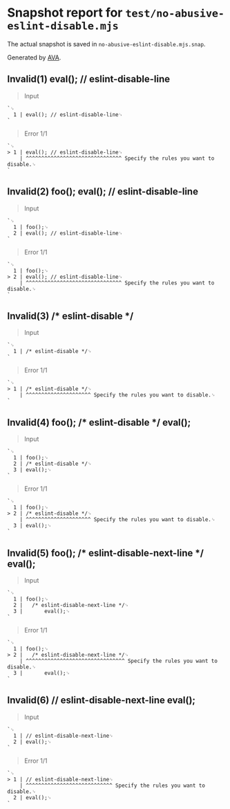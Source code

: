 # Snapshot report for `test/no-abusive-eslint-disable.mjs`

The actual snapshot is saved in `no-abusive-eslint-disable.mjs.snap`.

Generated by [AVA](https://avajs.dev).

## Invalid(1) eval(); // eslint-disable-line

> Input

    `␊
      1 | eval(); // eslint-disable-line␊
    `

> Error 1/1

    `␊
    > 1 | eval(); // eslint-disable-line␊
        | ^^^^^^^^^^^^^^^^^^^^^^^^^^^^^^^ Specify the rules you want to disable.␊
    `

## Invalid(2) foo(); eval(); // eslint-disable-line

> Input

    `␊
      1 | foo();␊
      2 | eval(); // eslint-disable-line␊
    `

> Error 1/1

    `␊
      1 | foo();␊
    > 2 | eval(); // eslint-disable-line␊
        | ^^^^^^^^^^^^^^^^^^^^^^^^^^^^^^^ Specify the rules you want to disable.␊
    `

## Invalid(3) /* eslint-disable */

> Input

    `␊
      1 | /* eslint-disable */␊
    `

> Error 1/1

    `␊
    > 1 | /* eslint-disable */␊
        | ^^^^^^^^^^^^^^^^^^^^^ Specify the rules you want to disable.␊
    `

## Invalid(4) foo(); /* eslint-disable */ eval();

> Input

    `␊
      1 | foo();␊
      2 | /* eslint-disable */␊
      3 | eval();␊
    `

> Error 1/1

    `␊
      1 | foo();␊
    > 2 | /* eslint-disable */␊
        | ^^^^^^^^^^^^^^^^^^^^^ Specify the rules you want to disable.␊
      3 | eval();␊
    `

## Invalid(5) foo(); /* eslint-disable-next-line */ eval();

> Input

    `␊
      1 | foo();␊
      2 | 	/* eslint-disable-next-line */␊
      3 | 		eval();␊
    `

> Error 1/1

    `␊
      1 | foo();␊
    > 2 | 	/* eslint-disable-next-line */␊
        | ^^^^^^^^^^^^^^^^^^^^^^^^^^^^^^^^ Specify the rules you want to disable.␊
      3 | 		eval();␊
    `

## Invalid(6) // eslint-disable-next-line eval();

> Input

    `␊
      1 | // eslint-disable-next-line␊
      2 | eval();␊
    `

> Error 1/1

    `␊
    > 1 | // eslint-disable-next-line␊
        | ^^^^^^^^^^^^^^^^^^^^^^^^^^^^ Specify the rules you want to disable.␊
      2 | eval();␊
    `
